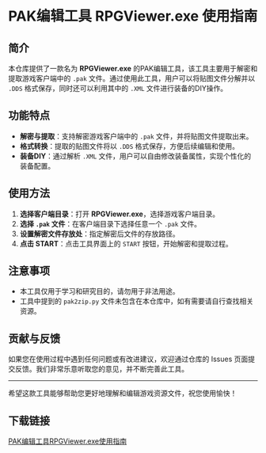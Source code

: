 # PAK编辑工具 RPGViewer.exe 使用指南

## 简介

本仓库提供了一款名为 **RPGViewer.exe** 的PAK编辑工具，该工具主要用于解密和提取游戏客户端中的 `.pak` 文件。通过使用此工具，用户可以将贴图文件分解并以 `.DDS` 格式保存，同时还可以利用其中的 `.XML` 文件进行装备的DIY操作。

## 功能特点

- **解密与提取**：支持解密游戏客户端中的 `.pak` 文件，并将贴图文件提取出来。
- **格式转换**：提取的贴图文件将以 `.DDS` 格式保存，方便后续编辑和使用。
- **装备DIY**：通过解析 `.XML` 文件，用户可以自由修改装备属性，实现个性化的装备配置。

## 使用方法

1. **选择客户端目录**：打开 **RPGViewer.exe**，选择游戏客户端目录。
2. **选择 `.pak` 文件**：在客户端目录下选择任意一个 `.pak` 文件。
3. **设置解密文件存放处**：指定解密后文件的存放路径。
4. **点击 START**：点击工具界面上的 `START` 按钮，开始解密和提取过程。

## 注意事项

- 本工具仅用于学习和研究目的，请勿用于非法用途。
- 工具中提到的 `pak2zip.py` 文件未包含在本仓库中，如有需要请自行查找相关资源。

## 贡献与反馈

如果您在使用过程中遇到任何问题或有改进建议，欢迎通过仓库的 Issues 页面提交反馈。我们非常乐意听取您的意见，并不断完善此工具。

---

希望这款工具能够帮助您更好地理解和编辑游戏资源文件，祝您使用愉快！

## 下载链接

[PAK编辑工具RPGViewer.exe使用指南](https://pan.quark.cn/s/447d5f4412ea)